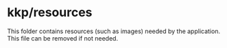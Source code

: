 # kkp/resources

This folder contains resources (such as images) needed by the application. This file can
be removed if not needed.

